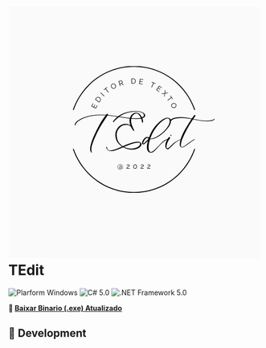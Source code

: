 # ![Icon](./TEditLogo.png?raw=true "TEdit") TEdit

![Plarform Windows](https://img.shields.io/badge/Windows-blue?logo=windows)
![C# 5.0](https://img.shields.io/badge/C%23-5.0-blue?logo=c-sharp)
![.NET Framework 5.0](https://img.shields.io/badge/.NET%20Framework-5.0-blue?logo=dot-net)

**:floppy_disk: [Baixar Binario (.exe) Atualizado](./EditorTexto.exe?raw=true "Download")**

## 🚀 Development
